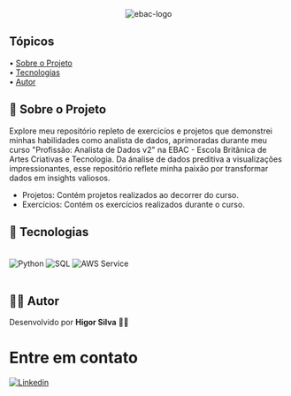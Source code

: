 <div align="center">
  <img src="https://raw.githubusercontent.com/andre-marcos-perez/ebac-course-utils/main/media/logo/newebac_logo_black_half.png" alt="ebac-logo" />
</div>

## Tópicos

<div>
 • <a href="#-sobre-o-projeto">Sobre o Projeto</a> </br>
 • <a href="#-tecnologias">Tecnologias</a> </br>
 • <a href="#-autor">Autor</a> </br>
</div>

## 👀 Sobre o Projeto

Explore meu repositório repleto de exercicíos e projetos que demonstrei minhas habilidades como analista de dados, aprimoradas durante meu curso "Profissão: Analista de Dados v2" na EBAC - Escola Britânica de Artes Criativas e Tecnologia. Da ánalise de dados preditiva a visualizações impressionantes, esse repositório reflete minha paixão por transformar dados em insights valiosos.

* Projetos: Contém projetos realizados ao decorrer do curso.
* Exercícios: Contém os exercícios realizados durante o curso.

## 🚀 Tecnologias 

<div style="display: inline_block"><br/>
  <img align="center" alt="Python" src="https://img.shields.io/badge/Python-14354C?style=for-the-badge&logo=python&logoColor=white"/>
  <img align="center" alt="SQL" src="https://img.shields.io/badge/MySQL-00000F?style=for-the-badge&logo=mysql&logoColor=white"/>
  <img align="center" alt="AWS Service" src="https://img.shields.io/badge/Amazon_AWS-FF9900?style=for-the-badge&logo=amazonaws&logoColor=white"/>
</div><br/>

##  🧑‍💻 Autor 

Desenvolvido por **Higor Silva** 👋🏻

# Entre em contato

[![Linkedin](https://img.shields.io/badge/LinkedIn-0077B5?style=for-the-badge&logo=linkedin&logoColor=white)](https://www.linkedin.com/in/higor-silva-4a7341273/)


